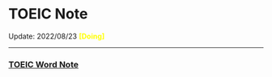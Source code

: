 # TOEIC Note

Update: 2022/08/23 <font color=yellow><b>[Doing]</b></font>

--- 

### [TOEIC Word Note](https://github.com/cwt100/Study-Notes/blob/main/Notes/TOEIC-Notes/TOEIC-Word-Note.md)